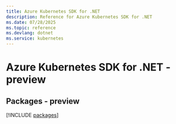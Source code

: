 ```yaml
---
title: Azure Kubernetes SDK for .NET
description: Reference for Azure Kubernetes SDK for .NET
ms.date: 07/28/2025
ms.topic: reference
ms.devlang: dotnet
ms.service: kubernetes
---
```

# Azure Kubernetes SDK for .NET - preview
## Packages - preview
[!INCLUDE [packages](kubernetes-index.md)]